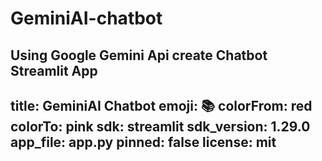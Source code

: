 # GeminiAI-chatbot
Using Google Gemini Api create Chatbot Streamlit App
---
title: GeminiAI Chatbot
emoji: 📚
colorFrom: red
colorTo: pink
sdk: streamlit
sdk_version: 1.29.0
app_file: app.py
pinned: false
license: mit
---
